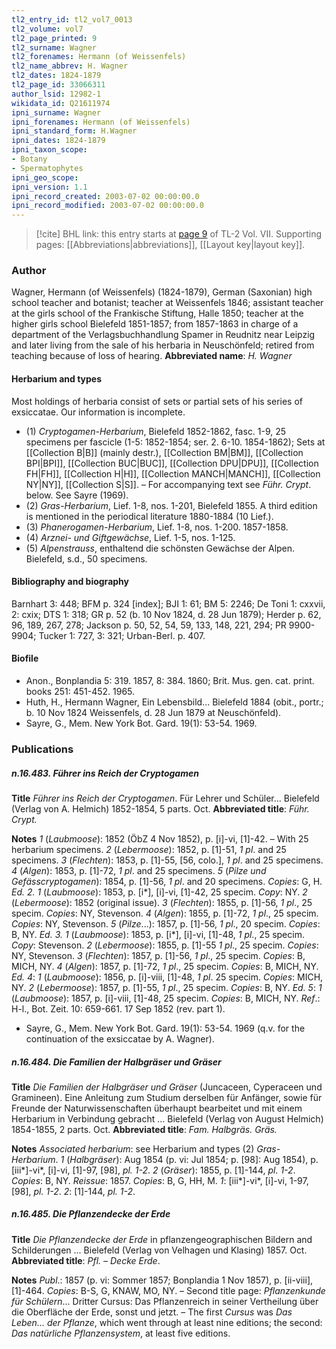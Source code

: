 ```yaml
---
tl2_entry_id: tl2_vol7_0013
tl2_volume: vol7
tl2_page_printed: 9
tl2_surname: Wagner
tl2_forenames: Hermann (of Weissenfels)
tl2_name_abbrev: H. Wagner
tl2_dates: 1824-1879
tl2_page_id: 33066311
author_lsid: 12982-1
wikidata_id: Q21611974
ipni_surname: Wagner
ipni_forenames: Hermann (of Weissenfels)
ipni_standard_form: H.Wagner
ipni_dates: 1824-1879
ipni_taxon_scope: 
- Botany
- Spermatophytes
ipni_geo_scope: 
ipni_version: 1.1
ipni_record_created: 2003-07-02 00:00:00.0
ipni_record_modified: 2003-07-02 00:00:00.0
---
```



> [!cite] BHL link: this entry starts at [page 9](https://www.biodiversitylibrary.org/page/33066311) of TL-2 Vol. VII.
> Supporting pages: [[Abbreviations|abbreviations]], [[Layout key|layout key]].

### Author

Wagner, Hermann (of Weissenfels) (1824-1879), German (Saxonian) high school teacher and botanist; teacher at Weissenfels 1846; assistant teacher at the girls school of the Frankische Stiftung, Halle 1850; teacher at the higher girls school Bielefeld 1851-1857; from 1857-1863 in charge of a department of the Verlagsbuchhandlung Spamer in Reudnitz near Leipzig and later living from the sale of his herbaria in Neuschönfeld; retired from teaching because of loss of hearing. 
**Abbreviated name**: *H. Wagner*

#### Herbarium and types

Most holdings of herbaria consist of sets or partial sets of his series of exsiccatae. Our information is incomplete.
- (1) *Cryptogamen-Herbarium*, Bielefeld 1852-1862, fasc. 1-9, 25 specimens per fascicle (1-5: 1852-1854; ser. 2. 6-10. 1854-1862); Sets at [[Collection B|B]] (mainly destr.), [[Collection BM|BM]], [[Collection BPI|BPI]], [[Collection BUC|BUC]], [[Collection DPU|DPU]], [[Collection FH|FH]], [[Collection H|H]], [[Collection MANCH|MANCH]], [[Collection NY|NY]], [[Collection S|S]]. – For accompanying text see *Führ. Crypt*. below. See Sayre (1969).
- (2) *Gras-Herbarium*, Lief. 1-8, nos. 1-201, Bielefeld 1855. A third edition is mentioned in the periodical literature 1880-1884 (10 Lief.).
- (3) *Phanerogamen-Herbarium*, Lief. 1-8, nos. 1-200. 1857-1858.
- (4) *Arznei- und Giftgewächse*, Lief. 1-5, nos. 1-125.
- (5) *Alpenstrauss*, enthaltend die schönsten Gewächse der Alpen. Bielefeld, s.d., 50 specimens.

#### Bibliography and biography

Barnhart 3: 448; BFM p. 324 \[index\]; BJI 1: 61; BM 5: 2246; De Toni 1: cxxvii, 2: cxix; DTS 1: 318; GR p. 52 (b. 10 Nov 1824, d. 28 Jun 1879); Herder p. 62, 96, 189, 267, 278; Jackson p. 50, 52, 54, 59, 133, 148, 221, 294; PR 9900-9904; Tucker 1: 727, 3: 321; Urban-Berl. p. 407.

#### Biofile

- Anon., Bonplandia 5: 319. 1857, 8: 384. 1860; Brit. Mus. gen. cat. print. books 251: 451-452. 1965.
- Huth, H., Hermann Wagner, Ein Lebensbild... Bielefeld 1884 (obit., portr.; b. 10 Nov 1824 Weissenfels, d. 28 Jun 1879 at Neuschönfeld).
- Sayre, G., Mem. New York Bot. Gard. 19(1): 53-54. 1969.

### Publications

##### n.16.483. Führer ins Reich der Cryptogamen

**Title**
*Führer ins Reich der Cryptogamen*. Für Lehrer und Schüler... Bielefeld (Verlag von A. Helmich) 1852-1854, 5 parts. Oct.
**Abbreviated title**: *Führ. Crypt.*

**Notes**
*1* (*Laubmoose*): 1852 (ÖbZ 4 Nov 1852), p. \[i\]-vi, \[1\]-42. – With 25 herbarium specimens.
*2* (*Lebermoose*): 1852, p. \[1\]-51, *1 pl*. and 25 specimens.
*3* (*Flechten*): 1853, p. \[1\]-55, \[56, colo.\], *1 pl*. and 25 specimens.
*4* (*Algen*): 1853, p. \[1\]-72, *1 pl*. and 25 specimens.
*5* (*Pilze und Gefässcryptogamen*): 1854, p. \[1\]-56, *1 pl*. and 20 specimens.
*Copies*: G, H.
*Ed. 2. 1* (*Laubmoose*): 1853, p. \[i\*\], \[i\]-vi, \[1\]-42, 25 specim. *Copy*: NY.
*2* (*Lebermoose*): 1852 (original issue).
*3* (*Flechten*): 1855, p. \[1\]-56, *1 pl*., 25 specim. *Copies*: NY, Stevenson.
*4* (*Algen*): 1855, p. \[1\]-72, *1 pl*., 25 specim. *Copies*: NY, Stevenson.
*5* (*Pilze*...): 1857, p. \[1\]-56, *1 pl*., 20 specim. *Copies*: B, NY.
*Ed. 3. 1* (*Laubmoose*): 1853, p. \[i\*\], \[i\]-vi, \[1\]-48, *1 pl*., 25 specim. *Copy*: Stevenson.
*2* (*Lebermoose*): 1855, p. \[1\]-55 *1 pl*., 25 specim. *Copies*: NY, Stevenson.
*3* (*Flechten*): 1857, p. \[1\]-56, *1 pl*., 25 specim. *Copies*: B, MICH, NY.
*4* (*Algen*): 1857, p. \[1\]-72, *1 pl*., 25 specim. *Copies*: B, MICH, NY.
*Ed. 4*: *1* (*Laubmoose*): 1856, p. \[i\]-viii, \[1\]-48, *1 pl*. 25 specim. *Copies*: MICH, NY.
*2* (*Lebermoose*): 1857, p. \[1\]-55, *1 pl*., 25 specim. *Copies*: B, NY.
*Ed. 5*: *1* (*Laubmoose*): 1857, p. \[i\]-viii, \[1\]-48, 25 specim. *Copies*: B, MICH, NY.
*Ref*.: H-l., Bot. Zeit. 10: 659-661. 17 Sep 1852 (rev. part 1).
- Sayre, G., Mem. New York Bot. Gard. 19(1): 53-54. 1969 (q.v. for the continuation of the exsiccatae by A. Wagner).

##### n.16.484. Die Familien der Halbgräser und Gräser

**Title**
*Die Familien der Halbgräser und Gräser* (Juncaceen, Cyperaceen und Gramineen). Eine Anleitung zum Studium derselben für Anfänger, sowie für Freunde der Naturwissenschaften überhaupt bearbeitet und mit einem Herbarium in Verbindung gebracht ... Bielefeld (Verlag von August Helmich) 1854-1855, 2 parts. Oct.
**Abbreviated title**: *Fam. Halbgräs. Gräs.*

**Notes**
*Associated herbarium*: see Herbarium and types (2) *Gras-Herbarium*.
*1* (*Halbgräser*): Aug 1854 (p. vi: Jul 1854; p. \[98\]: Aug 1854), p. \[iii\*\]-vi\*, \[i\]-vi, \[1\]-97, \[98\], *pl. 1-2*.
*2* (*Gräser*): 1855, p. \[1\]-144, *pl. 1-2*.
*Copies*: B, NY.
*Reissue*: 1857. *Copies*: B, G, HH, M.
*1*: \[iii\*\]-vi\*, \[i\]-vi, 1-97, \[98\], *pl. 1-2*.
*2*: \[1\]-144, *pl. 1-2*.

##### n.16.485. Die Pflanzendecke der Erde

**Title**
*Die Pflanzendecke der Erde* in pflanzengeographischen Bildern and Schilderungen ... Bielefeld (Verlag von Velhagen und Klasing) 1857. Oct.
**Abbreviated title**: *Pfl. – Decke Erde*.

**Notes**
*Publ*.: 1857 (p. vi: Sommer 1857; Bonplandia 1 Nov 1857), p. \[ii-viii\], \[1\]-464. *Copies*: B-S, G, KNAW, MO, NY. – Second title page: *Pflanzenkunde für Schülern*... Dritter Cursus: Das Pflanzenreich in seiner Vertheilung über die Oberfläche der Erde, sonst und jetzt. – The first *Cursus* was *Das Leben... der Pflanze*, which went through at least nine editions; the second: *Das natürliche Pflanzensystem*, at least five editions.

